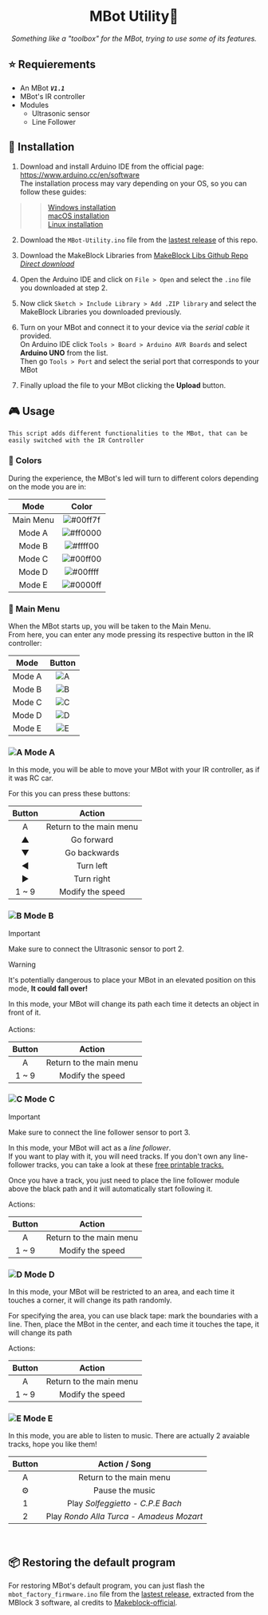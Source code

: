 <h1 align="center">MBot Utility🤖</h1>
<div align="center">
<i>Something like a "toolbox" for the MBot, trying to use some of its features.</i>
</div>

## ⭐ Requierements
* An MBot ***`V1.1`***
* MBot's IR controller
* Modules
    * Ultrasonic sensor
    * Line Follower

## 🚀 Installation


1. Download and install Arduino IDE from the official page: <br>https://www.arduino.cc/en/software<br>
The installation process may vary depending on your OS, so you can follow these guides:  <br>
> > [Windows installation](https://docs.arduino.cc/software/ide-v1/tutorials/Windows)  
> > [macOS installation](https://docs.arduino.cc/software/ide-v1/tutorials/macOS)  
> > [Linux installation](https://docs.arduino.cc/software/ide-v1/tutorials/Linux) 


2. Download the `MBot-Utility.ino` file from the [lastest release](https://github.com/DarkGloves/MBot-Utility/releases/latest/download/MBot-Utility.ino) of this repo.

3. Download the MakeBlock Libraries from [MakeBlock Libs Github Repo](https://github.com/Makeblock-official/Makeblock-Libraries)<br>*[Direct download](https://codeload.github.com/Makeblock-official/Makeblock-Libraries/zip/master)*

4. Open the Arduino IDE and click on `File > Open` and select the `.ino` file you downloaded at step 2.

5. Now click `Sketch > Include Library > Add .ZIP library` and select the MakeBlock Libraries you downloaded previously.

6. Turn on your MBot and connect it to your device via the *serial cable* it provided.<br>On Arduino IDE click `Tools > Board > Arduino AVR Boards` and select **Arduino UNO** from the list.<br>Then go  `Tools > Port` and select the serial port that corresponds to your MBot

7. Finally upload the file to your MBot clicking the **Upload** button. 

## 🎮 Usage

```
This script adds different functionalities to the MBot, that can be easily switched with the IR Controller
```
### 🎨 Colors
During the experience, the MBot's led will turn to different colors depending on the mode you are in:

<div align=center>

| Mode | Color |
|:-:|:-:|
|Main Menu|![#00ff7f](https://placehold.co/15x15/00ff7f/00ff7f.png)
|Mode A|![#ff0000](https://placehold.co/15x15/ff0000/ff0000.png) 
|Mode B|![#ffff00](https://placehold.co/15x15/ffff00/ffff00.png) 
|Mode C|![#00ff00](https://placehold.co/15x15/00ff00/00ff00.png) 
|Mode D|![#00ffff](https://placehold.co/15x15/00ffff/00ffff.png) 
|Mode E|![#0000ff](https://placehold.co/15x15/0000ff/0000ff.png) 

</div>

### 🏡 Main Menu
When the MBot starts up, you will be taken to the Main Menu.  
From here, you can enter any mode pressing its respective button in the IR controller:

<div align='center'>

| Mode | Button |
|:----:|:-----:|
|Mode A|![A](https://placehold.co/25x25/000/0FF?text=A)|
|Mode B|![B](https://placehold.co/25x25/000/0FF?text=B)|
|Mode C|![C](https://placehold.co/25x25/000/0FF?text=C)|
|Mode D|![D](https://placehold.co/25x25/000/0FF?text=D)|
|Mode E|![E](https://placehold.co/25x25/000/0FF?text=E)|
  
</div>

### ![A](https://placehold.co/15x15/000/0FF?text=A) Mode A

In this mode, you will be able to move your MBot with your IR controller, as if it was RC car.

For this you can press these buttons:

<div align=center>

| Button | Action |
|:----:|:-----:|
|A|Return to the main menu|
|▲|Go forward|
|▼|Go backwards|
|◀|Turn left|
|▶|Turn right|
|1 ~ 9| Modify the speed|

</div>

### ![B](https://placehold.co/15x15/000/0FF?text=B) Mode B

> [!IMPORTANT]  
> Make sure to connect the Ultrasonic sensor to port 2.

> [!WARNING]  
> It's potentially dangerous to place your MBot in an elevated position on this mode, **It could fall over!**

In this mode, your MBot will change its path each time it detects an object in front of it.<br><br>
Actions:

<div align=center>

| Button | Action |
|:----:|:-----:|
|A|Return to the main menu|
|1 ~ 9| Modify the speed|

</div>

### ![C](https://placehold.co/15x15/000/0FF?text=C) Mode C

> [!IMPORTANT]  
> Make sure to connect the line follower sensor to port 3.

In this mode, your MBot will act as a *line follower*.  
If you want to play with it, you will need tracks. If you don't own any line-follower tracks, you can take a look at these [free printable tracks.](https://github.com/DarkGloves/MBot-Utility/tree/main/resources/printable_tracks)   

Once you have a track, you just need to place the line follower module above the black path and it will automatically start following it.  

Actions:

<div align=center>

| Button | Action |
|:----:|:-----:|
|A|Return to the main menu|
|1 ~ 9| Modify the speed|

</div>

### ![D](https://placehold.co/15x15/000/0FF?text=D) Mode D

In this mode, your MBot will be restricted to an area, and each time it touches a corner, it will change its path randomly.  

For specifying the area, you can use black tape: mark the boundaries with a line. Then, place the MBot in the center, and each time it touches the tape, it will change its path  

Actions:

<div align=center>

| Button | Action |
|:----:|:-----:|
|A|Return to the main menu|
|1 ~ 9| Modify the speed|

</div>

### ![E](https://placehold.co/15x15/000/0FF?text=E) Mode E

In this mode, you are able to listen to music. There are actually 2 avaiable tracks, hope you like them!

<div align=center>

| Button | Action / Song|
|:----:|:-----:|
|A|Return to the main menu|
|⚙|Pause the music
|1| Play *Solfeggietto - C.P.E Bach*|
|2| Play *Rondo Alla Turca - Amadeus Mozart*|

</div>
<br>

## 📦 Restoring the default program
For restoring MBot's default program, you can just flash the `mbot_factory_firmware.ino` file from the [lastest release](https://github.com/DarkGloves/MBot-Utility/releases/latest/download/mbot_factory_firmware.ino), extracted from the MBlock 3 software, al credits to [Makeblock-official](https://github.com/Makeblock-official).
